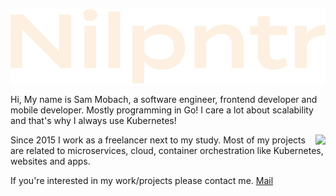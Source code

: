 ![Sam Mobach](header.svg)

Hi, My name is Sam Mobach, a software engineer, frontend developer and mobile developer. Mostly programming in Go! I care a lot about scalability and that's why I always use Kubernetes!

<img src="https://github-readme-stats.vercel.app/api?username=nilpntr&theme=dark&show_icons=true&count_private=true" align="right" />

Since 2015 I work as a freelancer next to my study. Most of my projects are related to microservices, cloud, container orchestration like Kubernetes, websites and apps.

If you're interested in my work/projects please contact me. [Mail](mailto:hello@sammobach.com)
